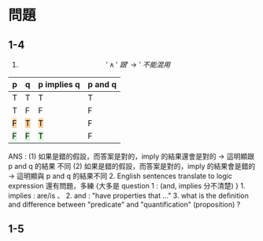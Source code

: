 # 問題
## 1-4
1. $$'\wedge' \:跟 '\rightarrow' \: 不能混用$$

| p                                             | q                                             | p implies q                                   | p and q |
| --------------------------------------------- | --------------------------------------------- | --------------------------------------------- | ------- |
| T                                             | T                                             | T                                             | T       |
| T                                             | F                                             | F                                             | F       |
| <mark style="background: #FFB86CA6;">F</mark> | <mark style="background: #FFB86CA6;">T</mark> | <mark style="background: #FFB86CA6;">T</mark> | F       |
| <mark style="background: #BBFABBA6;">F</mark> | <mark style="background: #BBFABBA6;">F</mark> | <mark style="background: #BBFABBA6;">T</mark> | F       |
ANS :  (1) 如果是錯的假設，而答案是對的，imply 的結果還會是對的 -> 這明顯跟 p and q 的結果                    不同 
	   (2) 如果是錯的假設，而答案是對的，imply 的結果會是錯的 -> 這明顯與 p and q 的結果不同
2. English sentences translate to logic expression 還有問題，多練 {大多是 question 1 : (and, implies 分不清楚) }
	1. implies : are/is 、
	2. and : "have properties that ..."
3. what is the definition and difference between "predicate" and "quantification" (proposition) ?
## 1-5
